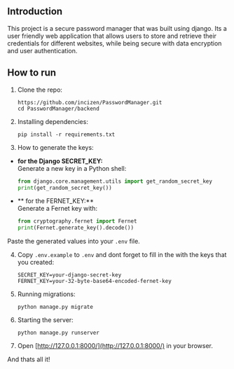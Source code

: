 ## Introduction 
This project is a secure password manager that was built using django. Its a user friendly web application that allows users to store and retrieve their credentials for different websites, while being secure with data encryption and user authentication. 

## How to run 

1. Clone the repo:
   ```
   https://github.com/incizen/PasswordManager.git
   cd PasswordManager/backend
   ```

2. Installing dependencies:
   ```
   pip install -r requirements.txt
   ```

3. How to generate the keys:

- **for the Django SECRET_KEY:**  
  Generate a new key in a Python shell:
  ```python
  from django.core.management.utils import get_random_secret_key
  print(get_random_secret_key())
  ```

- ** for the FERNET_KEY:**  
  Generate a Fernet key with:
  ```python
  from cryptography.fernet import Fernet
  print(Fernet.generate_key().decode())
  ```
Paste the generated values into your `.env` file.

4. Copy `.env.example` to `.env` and dont forget to fill in the with the keys that you created:
   ```
   SECRET_KEY=your-django-secret-key
   FERNET_KEY=your-32-byte-base64-encoded-fernet-key
   ```

5. Running migrations:
   ```
   python manage.py migrate
   ```

5. Starting the server:
   ```
   python manage.py runserver
   ```

6. Open [http://127.0.0.1:8000/](http://127.0.0.1:8000/) in your browser.
   
And thats all it!
